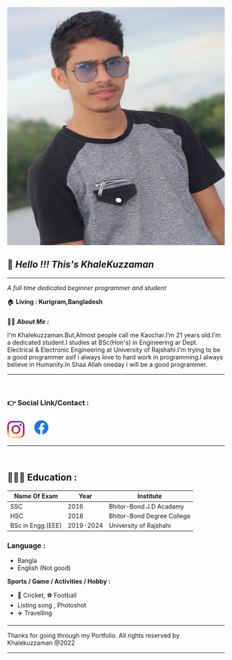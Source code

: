 
<img src = ./Photo/Kaochar.jpg height = "550" width = "550" >

## 👋 <i>__Hello !!! This's KhaleKuzzaman__</i>
<hr>
<p><i>A full time dedicated beginner programmer and student</i></p>
🏠 <b>Living : Kurigram,Bangladesh</b>

###  
👨‍🏫  <i><strong>About Me :</strong></i>

<p> I'm Khalekuzzaman.But,Almost people call me Kaochar.I'm 21 years old.I'm a dedicated student.I studies at BSc(Hon's) in Engineering ar Dept. Electrical & Electronic Engineering at University of Rajshahi.I'm trying to be a good programmer asif i always love to hard work in programming.I always believe in Humanity.In Shaa Allah oneday i will be a good programmer.</p>
<hr>
<br>

### __👉 Social Link/Contact :__

<img src = ./Photo/instagram.webp aline = "left" height ="40" width = "40" ><t>
<img src = ./Photo/facebook.svg aline = "left" height ="50">
<hr>


<br>

## 👨🏻‍🎓 __Education__ :
| Name Of Exam | Year | Institute |
|----- | -----|------|
| SSC | 2016 | Bhitor-Bond J.D Acadamy |
| HSC | 2018 | Bhitor-Bond Degree College |
| BSc in  Engg.(EEE) | 2019-2024 | University of Rajshahi |

### __Language :__
- Bangla
- English (Not good)

__Sports / Game / Activities / Hobby :__

- 🏏 Cricket, ⚽ Football
- Listing song , Photoshot
- ✈️ Travelling
<hr>
<p>Thanks for going through my Portfolio. All rights reserved by Khalekuzzaman @2022</p>
<hr>
